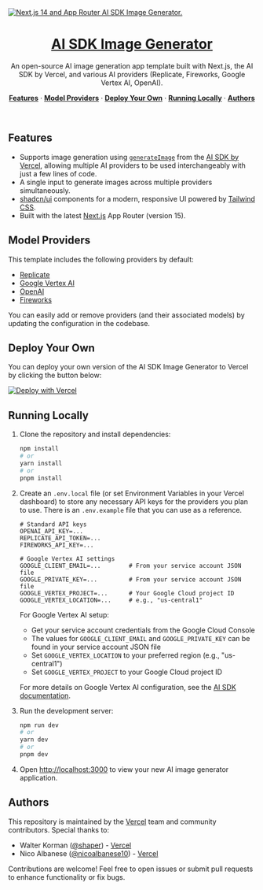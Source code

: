 <a href="https://ai-sdk-image-generator.vercel.app">
  <img alt="Next.js 14 and App Router AI SDK Image Generator." src="https://ai-sdk-image-generator.vercel.app/opengraph-image.png">
  <h1 align="center">AI SDK Image Generator</h1>
</a>

<p align="center">
  An open-source AI image generation app template built with Next.js, the AI SDK by Vercel, and various AI providers (Replicate, Fireworks, Google Vertex AI, OpenAI).
</p>

<p align="center">
  <a href="#features"><strong>Features</strong></a> ·
  <a href="#model-providers"><strong>Model Providers</strong></a> ·
  <a href="#deploy-your-own"><strong>Deploy Your Own</strong></a> ·
  <a href="#running-locally"><strong>Running Locally</strong></a> ·
  <a href="#authors"><strong>Authors</strong></a>
</p>
<br/>

 
## Features 

- Supports image generation using [`generateImage`](https://sdk.vercel.ai/docs/reference/ai-sdk-core/generate-image) from the [AI SDK by Vercel](https://sdk.vercel.ai/docs), allowing multiple AI providers to be used interchangeably with just a few lines of code.
- A single input to generate images across multiple providers simultaneously.
- [shadcn/ui](https://ui.shadcn.com/) components for a modern, responsive UI powered by [Tailwind CSS](https://tailwindcss.com).
- Built with the latest [Next.js](https://nextjs.org) App Router (version 15).

## Model Providers

This template includes the following providers by default:

- [Replicate](https://sdk.vercel.ai/providers/ai-sdk-providers/replicate)
- [Google Vertex AI](https://sdk.vercel.ai/providers/ai-sdk-providers/google-vertex)
- [OpenAI](https://sdk.vercel.ai/providers/ai-sdk-providers/openai)
- [Fireworks](https://sdk.vercel.ai/providers/ai-sdk-providers/fireworks)

You can easily add or remove providers (and their associated models) by updating the configuration in the codebase.

## Deploy Your Own

You can deploy your own version of the AI SDK Image Generator to Vercel by clicking the button below:

[![Deploy with Vercel](https://vercel.com/button)](https://vercel.com/new/clone?repository-url=https%3A%2F%2Fgithub.com%2Fvercel-labs%2Fai-sdk-image-generator&env=FIREWORKS_API_KEY,GOOGLE_CLIENT_EMAIL,GOOGLE_PRIVATE_KEY_ID,GOOGLE_VERTEX_LOCATION,GOOGLE_VERTEX_PROJECT,OPENAI_API_KEY,REPLICATE_API_TOKEN&envDescription=AI%20Provider%20API%20keys%20required%20for%20this%20demo.&envLink=https%3A%2F%2Fgithub.com%2Fvercel-labs%2Fai-sdk-image-generator&demo-title=AI%20SDK%20Image%20Generator&demo-description=%20%20An%20open-source%20AI%20image%20generation%20app%20template%20built%20with%20Next.js%2C%20the%20AI%20SDK%20by%20Vercel%2C%20and%20various%20AI%20providers%20(Replicate%2C%20Fireworks%2C%20Google%20Vertex%20AI%2C%20OpenAI).&demo-url=https%3A%2F%2Fai-sdk-image-generator.vercel.app%2F&demo-image=https%3A%2F%2Fai-sdk-image-generator.vercel.app%2Fopengraph-image.png)

## Running Locally

1. Clone the repository and install dependencies:
   ```bash
   npm install
   # or
   yarn install
   # or
   pnpm install
   ```

2. Create an `.env.local` file (or set Environment Variables in your Vercel dashboard) to store any necessary API keys for the providers you plan to use. There is an `.env.example` file that you can use as a reference.

   ```
   # Standard API keys
   OPENAI_API_KEY=...
   REPLICATE_API_TOKEN=...
   FIREWORKS_API_KEY=...

   # Google Vertex AI settings
   GOOGLE_CLIENT_EMAIL=...        # From your service account JSON file
   GOOGLE_PRIVATE_KEY=...         # From your service account JSON file
   GOOGLE_VERTEX_PROJECT=...      # Your Google Cloud project ID
   GOOGLE_VERTEX_LOCATION=...     # e.g., "us-central1"
   ```

   For Google Vertex AI setup:
   - Get your service account credentials from the Google Cloud Console
   - The values for `GOOGLE_CLIENT_EMAIL` and `GOOGLE_PRIVATE_KEY` can be found in your service account JSON file
   - Set `GOOGLE_VERTEX_LOCATION` to your preferred region (e.g., "us-central1")
   - Set `GOOGLE_VERTEX_PROJECT` to your Google Cloud project ID

   For more details on Google Vertex AI configuration, see the [AI SDK documentation](https://sdk.vercel.ai/providers/ai-sdk-providers/google-vertex#edge-runtime).

3. Run the development server:
   ```bash
   npm run dev
   # or
   yarn dev
   # or
   pnpm dev
   ```

4. Open [http://localhost:3000](http://localhost:3000) to view your new AI image generator application.

## Authors

This repository is maintained by the [Vercel](https://vercel.com) team and community contributors. Special thanks to:

- Walter Korman ([@shaper](https://x.com/shaper)) - [Vercel](https://vercel.com)
- Nico Albanese ([@nicoalbanese10](https://x.com/nicoalbanese10)) - [Vercel](https://vercel.com)

Contributions are welcome! Feel free to open issues or submit pull requests to enhance functionality or fix bugs.
